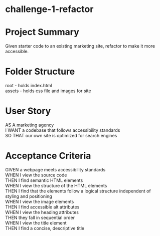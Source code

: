 # challenge-1-refactor

Project Summary
===============
Given starter code to an existing marketing site, refactor to make it more accessible.

Folder Structure
================
root - holds index.html<br/>
assets - holds css file and images for site

User Story
==========
AS A marketing agency<br/>
I WANT a codebase that follows accessibility standards<br/>
SO THAT our own site is optimized for search engines<br/>

Acceptance Criteria
===================
GIVEN a webpage meets accessibility standards<br/>
WHEN I view the source code<br/>
THEN I find semantic HTML elements<br/>
WHEN I view the structure of the HTML elements<br/>
THEN I find that the elements follow a logical structure independent of styling and positioning<br/>
WHEN I view the image elements<br/>
THEN I find accessible alt attributes<br/>
WHEN I view the heading attributes<br/>
THEN they fall in sequential order<br/>
WHEN I view the title element<br/>
THEN I find a concise, descriptive title<br/>